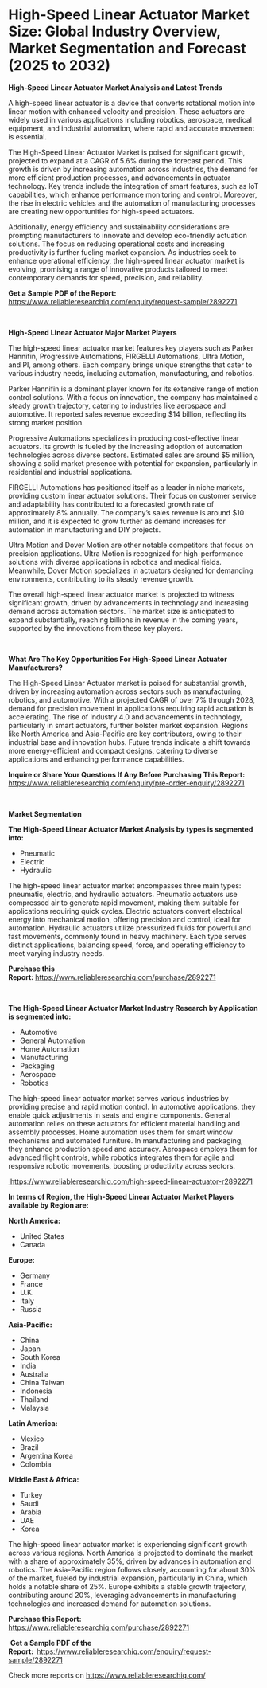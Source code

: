 <p><h1>High-Speed Linear Actuator Market Size: Global Industry Overview, Market Segmentation and Forecast (2025 to 2032)</h1></p><p><strong>High-Speed Linear Actuator Market Analysis and Latest Trends</strong></p>
<p><p>A high-speed linear actuator is a device that converts rotational motion into linear motion with enhanced velocity and precision. These actuators are widely used in various applications including robotics, aerospace, medical equipment, and industrial automation, where rapid and accurate movement is essential.</p><p>The High-Speed Linear Actuator Market is poised for significant growth, projected to expand at a CAGR of 5.6% during the forecast period. This growth is driven by increasing automation across industries, the demand for more efficient production processes, and advancements in actuator technology. Key trends include the integration of smart features, such as IoT capabilities, which enhance performance monitoring and control. Moreover, the rise in electric vehicles and the automation of manufacturing processes are creating new opportunities for high-speed actuators.</p><p>Additionally, energy efficiency and sustainability considerations are prompting manufacturers to innovate and develop eco-friendly actuation solutions. The focus on reducing operational costs and increasing productivity is further fueling market expansion. As industries seek to enhance operational efficiency, the high-speed linear actuator market is evolving, promising a range of innovative products tailored to meet contemporary demands for speed, precision, and reliability.</p></p>
<p><strong>Get a Sample PDF of the Report:&nbsp;</strong> <a href="https://www.reliableresearchiq.com/enquiry/request-sample/2892271?utm_campaign=3107&utm_medium=2&utm_source=Github&utm_content=ia&utm_term=15032025&utm_id=high-speed-linear-actuator">https://www.reliableresearchiq.com/enquiry/request-sample/2892271</a></p>
<p>&nbsp;</p>
<p><strong>High-Speed Linear Actuator Major Market Players</strong></p>
<p><p>The high-speed linear actuator market features key players such as Parker Hannifin, Progressive Automations, FIRGELLI Automations, Ultra Motion, and PI, among others. Each company brings unique strengths that cater to various industry needs, including automation, manufacturing, and robotics.</p><p>Parker Hannifin is a dominant player known for its extensive range of motion control solutions. With a focus on innovation, the company has maintained a steady growth trajectory, catering to industries like aerospace and automotive. It reported sales revenue exceeding $14 billion, reflecting its strong market position.</p><p>Progressive Automations specializes in producing cost-effective linear actuators. Its growth is fueled by the increasing adoption of automation technologies across diverse sectors. Estimated sales are around $5 million, showing a solid market presence with potential for expansion, particularly in residential and industrial applications.</p><p>FIRGELLI Automations has positioned itself as a leader in niche markets, providing custom linear actuator solutions. Their focus on customer service and adaptability has contributed to a forecasted growth rate of approximately 8% annually. The company’s sales revenue is around $10 million, and it is expected to grow further as demand increases for automation in manufacturing and DIY projects.</p><p>Ultra Motion and Dover Motion are other notable competitors that focus on precision applications. Ultra Motion is recognized for high-performance solutions with diverse applications in robotics and medical fields. Meanwhile, Dover Motion specializes in actuators designed for demanding environments, contributing to its steady revenue growth.</p><p>The overall high-speed linear actuator market is projected to witness significant growth, driven by advancements in technology and increasing demand across automation sectors. The market size is anticipated to expand substantially, reaching billions in revenue in the coming years, supported by the innovations from these key players.</p></p>
<p>&nbsp;</p>
<p><strong>What Are The Key Opportunities For High-Speed Linear Actuator Manufacturers?</strong></p>
<p><p>The High-Speed Linear Actuator market is poised for substantial growth, driven by increasing automation across sectors such as manufacturing, robotics, and automotive. With a projected CAGR of over 7% through 2028, demand for precision movement in applications requiring rapid actuation is accelerating. The rise of Industry 4.0 and advancements in technology, particularly in smart actuators, further bolster market expansion. Regions like North America and Asia-Pacific are key contributors, owing to their industrial base and innovation hubs. Future trends indicate a shift towards more energy-efficient and compact designs, catering to diverse applications and enhancing performance capabilities.</p></p>
<p><strong>Inquire or Share Your Questions If Any Before Purchasing This Report:</strong> <a href="https://www.reliableresearchiq.com/enquiry/pre-order-enquiry/2892271?utm_campaign=3107&utm_medium=2&utm_source=Github&utm_content=ia&utm_term=15032025&utm_id=high-speed-linear-actuator">https://www.reliableresearchiq.com/enquiry/pre-order-enquiry/2892271</a></p>
<p>&nbsp;</p>
<p><strong>Market Segmentation</strong></p>
<p><strong>The High-Speed Linear Actuator Market Analysis by types is segmented into:</strong></p>
<p><ul><li>Pneumatic</li><li>Electric</li><li>Hydraulic</li></ul></p>
<p><p>The high-speed linear actuator market encompasses three main types: pneumatic, electric, and hydraulic actuators. Pneumatic actuators use compressed air to generate rapid movement, making them suitable for applications requiring quick cycles. Electric actuators convert electrical energy into mechanical motion, offering precision and control, ideal for automation. Hydraulic actuators utilize pressurized fluids for powerful and fast movements, commonly found in heavy machinery. Each type serves distinct applications, balancing speed, force, and operating efficiency to meet varying industry needs.</p></p>
<p><strong>Purchase this Report:&nbsp;</strong><a href="https://www.reliableresearchiq.com/purchase/2892271?utm_campaign=3107&utm_medium=2&utm_source=Github&utm_content=ia&utm_term=15032025&utm_id=high-speed-linear-actuator">https://www.reliableresearchiq.com/purchase/2892271</a></p>
<p>&nbsp;</p>
<p><strong>The High-Speed Linear Actuator Market Industry Research by Application is segmented into:</strong></p>
<p><ul><li>Automotive</li><li>General Automation</li><li>Home Automation</li><li>Manufacturing</li><li>Packaging</li><li>Aerospace</li><li>Robotics</li></ul></p>
<p><p>The high-speed linear actuator market serves various industries by providing precise and rapid motion control. In automotive applications, they enable quick adjustments in seats and engine components. General automation relies on these actuators for efficient material handling and assembly processes. Home automation uses them for smart window mechanisms and automated furniture. In manufacturing and packaging, they enhance production speed and accuracy. Aerospace employs them for advanced flight controls, while robotics integrates them for agile and responsive robotic movements, boosting productivity across sectors.</p></p>
<p><a href="https://www.reliableresearchiq.com/high-speed-linear-actuator-r2892271?utm_campaign=3107&utm_medium=2&utm_source=Github&utm_content=ia&utm_term=15032025&utm_id=high-speed-linear-actuator">&nbsp;https://www.reliableresearchiq.com/high-speed-linear-actuator-r2892271</a></p>
<p><strong>In terms of Region, the High-Speed Linear Actuator Market Players available by Region are:</strong></p>
<p>
    <p> <strong> North America: </strong>
        <ul>
            <li>United States</li>
            <li>Canada</li>
        </ul>
        </p> 
    <p> <strong> Europe: </strong>
        <ul>
            <li>Germany</li>
            <li>France</li>
            <li>U.K.</li>
            <li>Italy</li>
            <li>Russia</li>
        </ul>
        </p> 
    <p> <strong> Asia-Pacific: </strong>
        <ul>
            <li>China</li>
            <li>Japan</li>
            <li>South Korea</li>
            <li>India</li>
            <li>Australia</li>
            <li>China Taiwan</li>
            <li>Indonesia</li>
            <li>Thailand</li>
            <li>Malaysia</li>
        </ul>
        </p> 
    <p> <strong> Latin America: </strong>
        <ul>
            <li>Mexico</li>
            <li>Brazil</li>
            <li>Argentina Korea</li>
            <li>Colombia</li>
        </ul>
        </p> 
    <p> <strong> Middle East & Africa: </strong>
        <ul>
            <li>Turkey</li>
            <li>Saudi</li>
            <li>Arabia</li>
            <li>UAE</li>
            <li>Korea</li>
        </ul>
    </p>
    </p>
<p><p>The high-speed linear actuator market is experiencing significant growth across various regions. North America is projected to dominate the market with a share of approximately 35%, driven by advances in automation and robotics. The Asia-Pacific region follows closely, accounting for about 30% of the market, fueled by industrial expansion, particularly in China, which holds a notable share of 25%. Europe exhibits a stable growth trajectory, contributing around 20%, leveraging advancements in manufacturing technologies and increased demand for automation solutions.</p></p>
<p><strong>Purchase this Report: </strong><a href="https://www.reliableresearchiq.com/purchase/2892271?utm_campaign=3107&utm_medium=2&utm_source=Github&utm_content=ia&utm_term=15032025&utm_id=high-speed-linear-actuator">https://www.reliableresearchiq.com/purchase/2892271</a></p>
<p>&nbsp;<strong>Get a Sample PDF of the Report:&nbsp;&nbsp;</strong><a href="https://www.reliableresearchiq.com/enquiry/request-sample/2892271?utm_campaign=3107&utm_medium=2&utm_source=Github&utm_content=ia&utm_term=15032025&utm_id=high-speed-linear-actuator">https://www.reliableresearchiq.com/enquiry/request-sample/2892271</a></p>
<p><strong></strong></p>
<p>Check more reports on <a href="https://www.reliableresearchiq.com/?utm_campaign=3107&utm_medium=2&utm_source=Github&utm_content=ia&utm_term=15032025&utm_id=high-speed-linear-actuator">https://www.reliableresearchiq.com/</a></p>